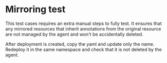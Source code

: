 # Mirroring test
This test cases requires an extra manual steps to fully test. It ensures that any mirrored resources that inherit annotations from the original resource are not managed by the agent and won't be accidentally deleted.

After deployment is created, copy the yaml and update only the name. Redeploy it in the same namespace and check that it is not deleted by the agent.